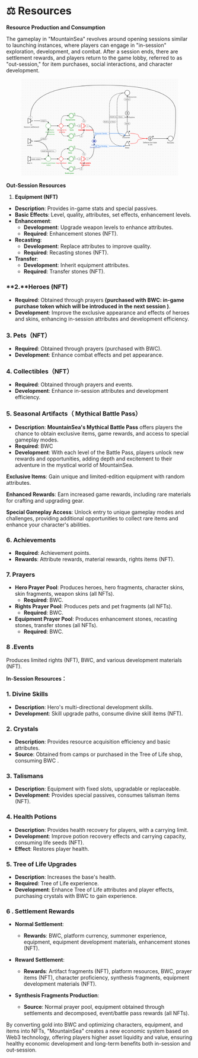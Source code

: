 # ⚖️ Resources

**Resource Production and Consumption**

The gameplay in "MountainSea" revolves around opening sessions similar to launching instances, where players can engage in "in-session" exploration, development, and combat. After a session ends, there are settlement rewards, and players return to the game lobby, referred to as "out-session," for item purchases, social interactions, and character development.



<figure><img src="../../.gitbook/assets/1718261099251.jpg" alt=""><figcaption></figcaption></figure>

**Out-Session Resources**

1. **Equipment (NFT)**

* **Description**: Provides in-game stats and special passives.
* **Basic Effects**: Level, quality, attributes, set effects, enhancement levels.
* **Enhancement**:
  * **Development**: Upgrade weapon levels to enhance attributes.
  * **Required**: Enhancement stones (NFT).
* **Recasting**:
  * **Development**: Replace attributes to improve quality.
  * **Required**: Recasting stones (NFT).
* **Transfer**:
  * **Development**: Inherit equipment attributes.
  * **Required**: Transfer stones (NFT).

### &#x20;**2.**Heroes (NFT)

* **Required**: Obtained through prayers **(purchased with BWC: in-game purchase token which will be introduced in the next session )**.
* **Development**: Improve the exclusive appearance and effects of heroes and skins, enhancing in-session attributes and development efficiency.

### &#x20;**3. Pets（NFT）**

* **Required**: Obtained through prayers (purchased with BWC).
* **Development**: Enhance combat effects and pet appearance.

### **4. Collectibles（NFT）**

* **Required**: Obtained through prayers and events.
* **Development**: Enhance in-session attributes and development efficiency.

### **5.** Seasonal Artifacts（ **Mythical** Battle Pass）

* **Description**: **MountainSea's Mythical Battle Pass** offers players the chance to obtain exclusive items, game rewards, and access to special gameplay modes.&#x20;
* **Required**: BWC
* **Development**: With each level of the Battle Pass, players unlock new rewards and opportunities, adding depth and excitement to their adventure in the mystical world of MountainSea.

**Exclusive Items**: Gain unique and limited-edition equipment with random attributes.

**Enhanced Rewards**: Earn increased game rewards, including rare materials for crafting and upgrading gear.

**Special Gameplay Access**: Unlock entry to unique gameplay modes and challenges, providing additional opportunities to collect rare items and enhance your character's abilities.

### &#x20;**6.** Achievements

* **Required**: Achievement points.
* **Rewards**: Attribute rewards, material rewards, rights items (NFT).

### &#x20;**7.** Prayers

* **Hero Prayer Pool**: Produces heroes, hero fragments, character skins, skin fragments, weapon skins (all NFTs).
  * **Required**: BWC.
* **Rights Prayer Pool**: Produces pets and pet fragments (all NFTs).
  * **Required**: BWC.
* **Equipment Prayer Pool**: Produces enhancement stones, recasting stones, transfer stones (all NFTs).
  * **Required**: BWC.

### **8 .Events**

&#x20;Produces limited rights (NFT), BWC, and various development materials (NFT).





**In-Session Resources：**

### **1.** Divine Skills

* **Description**: Hero's multi-directional development skills.
* **Development**: Skill upgrade paths, consume divine skill items (NFT).

### **2. Crystals**

* **Description**: Provides resource acquisition efficiency and basic attributes.
* **Source**: Obtained from camps or purchased in the Tree of Life shop, consuming BWC .

### **3.** Talismans

* **Description**: Equipment with fixed slots, upgradable or replaceable.
* **Development**: Provides special passives, consumes talisman items (NFT).

### **4.** Health Potions

* **Description**: Provides health recovery for players, with a carrying limit.
* **Development**: Improve potion recovery effects and carrying capacity, consuming life seeds (NFT).
* **Effect**: Restores player health.

### **5.** Tree of Life Upgrades

* **Description**: Increases the base's health.
* **Required**: Tree of Life experience.
* **Development**: Enhance Tree of Life attributes and player effects, purchasing crystals with BWC to gain experience.

### **6 .** Settlement Rewards

* **Normal Settlement**:
  * **Rewards**: BWC, platform currency, summoner experience, equipment, equipment development materials, enhancement stones (NFT).
* **Reward Settlement**:
  * **Rewards**: Artifact fragments (NFT), platform resources, BWC, prayer items (NFT), character proficiency, synthesis fragments, equipment development materials (NFT).
*   **Synthesis Fragments Production**:

    * **Source**: Normal prayer pool, equipment obtained through settlements and decomposed, event/battle pass rewards (all NFTs).



By converting gold into BWC and optimizing characters, equipment, and items into NFTs, "MountainSea" creates a new economic system based on Web3 technology, offering players higher asset liquidity and value, ensuring healthy economic development and long-term benefits both in-session and out-session.
